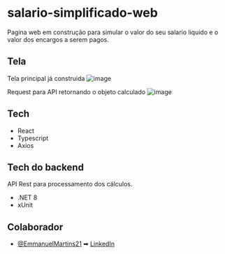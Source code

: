# salario-simplificado-web
Pagina web em construção para simular o valor do seu salario liquido e o valor dos encargos a serem pagos.

## Tela 
Tela principal já construida
![image](https://github.com/EmmanuelMartins21/salario-simplificado-web/assets/72640449/4c9306d6-fa3b-4a8d-b323-28fcad7919ab)

Request para API retornando o objeto calculado
![image](https://github.com/EmmanuelMartins21/salario-simplificado-web/assets/72640449/e703bd58-bb31-4401-b303-a842fe51fabe)

## Tech
- React
- Typescript
- Axios

## Tech do backend 
API Rest para processamento dos cálculos.
- .NET 8
- xUnit


## Colaborador
- [@EmmanuelMartins21](https://github.com/EmmanuelMartins21) ➡ [LinkedIn](https://www.linkedin.com/in/emmanuel-cosme-martins-bento-3963bb1b9/)
